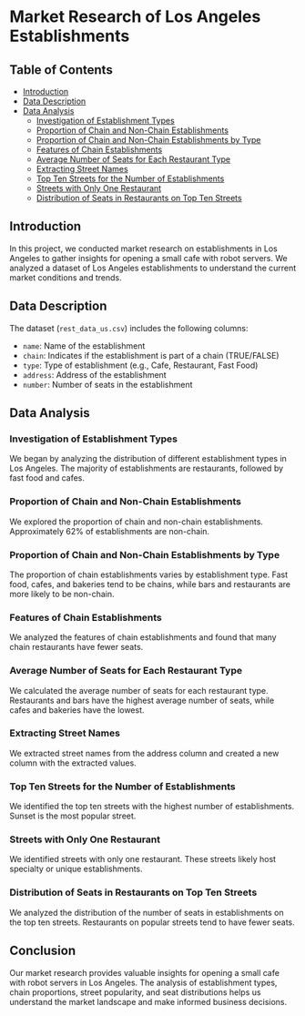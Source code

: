 # Market Research of Los Angeles Establishments

## Table of Contents
- [Introduction](#introduction)
- [Data Description](#data-description)
- [Data Analysis](#data-analysis)
    - [Investigation of Establishment Types](#investigation-of-establishment-types)
    - [Proportion of Chain and Non-Chain Establishments](#proportion-of-chain-and-non-chain-establishments)
    - [Proportion of Chain and Non-Chain Establishments by Type](#proportion-of-chain-and-non-chain-establishments-by-type)
    - [Features of Chain Establishments](#features-of-chain-establishments)
    - [Average Number of Seats for Each Restaurant Type](#average-number-of-seats-for-each-restaurant-type)
    - [Extracting Street Names](#extracting-street-names)
    - [Top Ten Streets for the Number of Establishments](#top-ten-streets-for-the-number-of-establishments)
    - [Streets with Only One Restaurant](#streets-with-only-one-restaurant)
    - [Distribution of Seats in Restaurants on Top Ten Streets](#distribution-of-seats-in-restaurants-on-top-ten-streets)

## Introduction
In this project, we conducted market research on establishments in Los Angeles to gather insights for opening a small cafe with robot servers. We analyzed a dataset of Los Angeles establishments to understand the current market conditions and trends.

## Data Description
The dataset (`rest_data_us.csv`) includes the following columns:
- `name`: Name of the establishment
- `chain`: Indicates if the establishment is part of a chain (TRUE/FALSE)
- `type`: Type of establishment (e.g., Cafe, Restaurant, Fast Food)
- `address`: Address of the establishment
- `number`: Number of seats in the establishment

## Data Analysis

### Investigation of Establishment Types
We began by analyzing the distribution of different establishment types in Los Angeles. The majority of establishments are restaurants, followed by fast food and cafes.

### Proportion of Chain and Non-Chain Establishments
We explored the proportion of chain and non-chain establishments. Approximately 62% of establishments are non-chain.

### Proportion of Chain and Non-Chain Establishments by Type
The proportion of chain establishments varies by establishment type. Fast food, cafes, and bakeries tend to be chains, while bars and restaurants are more likely to be non-chain.

### Features of Chain Establishments
We analyzed the features of chain establishments and found that many chain restaurants have fewer seats.

### Average Number of Seats for Each Restaurant Type
We calculated the average number of seats for each restaurant type. Restaurants and bars have the highest average number of seats, while cafes and bakeries have the lowest.

### Extracting Street Names
We extracted street names from the address column and created a new column with the extracted values.

### Top Ten Streets for the Number of Establishments
We identified the top ten streets with the highest number of establishments. Sunset is the most popular street.

### Streets with Only One Restaurant
We identified streets with only one restaurant. These streets likely host specialty or unique establishments.

### Distribution of Seats in Restaurants on Top Ten Streets
We analyzed the distribution of the number of seats in establishments on the top ten streets. Restaurants on popular streets tend to have fewer seats.

## Conclusion
Our market research provides valuable insights for opening a small cafe with robot servers in Los Angeles. The analysis of establishment types, chain proportions, street popularity, and seat distributions helps us understand the market landscape and make informed business decisions.
